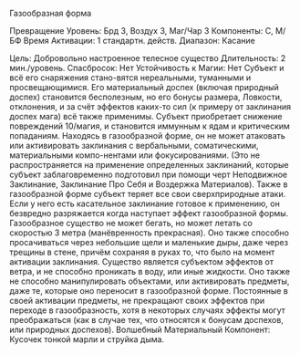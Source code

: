 
Газообразная форма

Превращение
Уровень: Брд 3, Воздух 3, Маг/Чар 3
Компоненты: С, М/БФ
Время Активации: 1 стандартн. действ.
Диапазон: Касание

Цель: Добровольно настроенное телесное
существо
Длительность: 2 мин./уровень.
Спасбросок: Нет
Устойчивость к Магии: Нет
Субъект и всё его снаряжения стано-вятся нереальными, туманными и просвещающимися. Его материальный доспех
(включая природный доспех) становится бесполезным, но его бонусы размера,
Ловкости, отклонения, и за счёт эффектов каких-то сил (к примеру от заклинания доспех мага) всё также применимы.
Субъект приобретает снижение повреждений 10/магия, и становится иммунным
к ядам и критическим попаданиям. Находясь в газообразной форме, он не может
атаковать или активировать заклинания
с вербальными, соматическими, материальными компо-нентами или фокусированиями. (Это не распространяется на
применение определенных заклинаний,
которые субъект заблаговременно подготовил при помощи черт Неподвижное
Заклинание, Заклинание Про Себя и
Воздержка Материалов). Также в газообразной форме субъект теряет все свои
сверхприродные атаки. Если у него есть
касательное заклинание готовое к применению, он безвредно разряжается когда
наступает эффект газообразной формы.
Газообразное существо не может
бегать, но может летать со скоростью
3 метра (манёвренность прекрасная).
Оно также способно просачиваться через небольшие щели и маленькие дыры,
даже через трещины в стене, причём
сохраняя в руках то, что было на момент активации заклинания. Существо
является субъектом эффектов от ветра,
и не способно проникать в воду, или
иные жидкости. Оно также не способно
манипулировать объектами, или активировать предметы, даже те, которые
оно переносит в газообразной форме.
Постоянные в своей активации предметы, не прекращают своих эффектов при
переходе в газообразность, хотя в некоторых случаях эффекты могут преображаться (как в случае тех, что относятся
к бонусам доспехов, или природных
доспехов).
Волшебный Материальный Компонент: Кусочек тонкой марли и струйка
дыма.